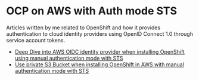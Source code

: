 # OCP on AWS with Auth mode STS

Articles written by me related to OpenShift and how it provides authentication to cloud identity providers using OpenID Connect 1.0 through service account tokens.


- [Deep Dive into AWS OIDC identity provider when installing OpenShift using manual authentication mode with STS](https://dev.to/mtulio/deep-dive-into-aws-oidc-identity-provider-when-installing-openshift-with-iam-sts-manual-sts-support-1bo7)
- [Use private S3 Bucket when installing OpenShift in AWS with manual authentication mode with STS](https://dev.to/mtulio/install-openshift-in-aws-with-sts-manual-sts-using-private-s3-bucket-27le)
